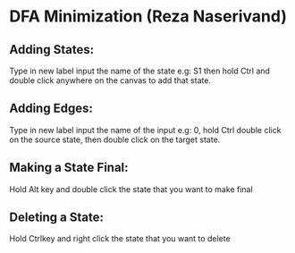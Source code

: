 # DFA Minimization (Reza Naserivand)

## Adding States:

Type in new label input the name of the state e.g: S1 then hold Ctrl and double click anywhere on the canvas to add that state.

## Adding Edges:

Type in new label input the name of the input e.g: 0, hold Ctrl double click on the source state, then double click on the target state.

## Making a State Final:

Hold Alt key and double click the state that you want to make final

## Deleting a State:

Hold Ctrlkey and right click the state that you want to delete
